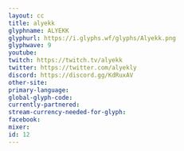 ```yaml
---
layout: cc
title: alyekk
glyphname: ALYEKK
glyphurl: https://i.glyphs.wf/glyphs/Alyekk.png
glyphwave: 9
youtube: 
twitch: https://twitch.tv/alyekk
twitter: https://twitter.com/alyekly
discord: https://discord.gg/KdRuxAV
other-site: 
primary-language: 
global-glyph-code: 
currently-partnered: 
stream-currency-needed-for-glyph: 
facebook: 
mixer: 
id: 12
---
```



